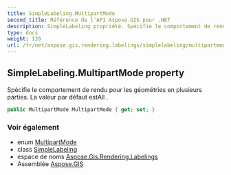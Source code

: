 ```yaml
---
title: SimpleLabeling.MultipartMode
second_title: Référence de l'API Aspose.GIS pour .NET
description: SimpleLabeling propriété. Spécifie le comportement de rendu pour les géométries en plusieurs parties. La valeur par défaut estAll .
type: docs
weight: 120
url: /fr/net/aspose.gis.rendering.labelings/simplelabeling/multipartmode/
---
```

## SimpleLabeling.MultipartMode property

Spécifie le comportement de rendu pour les géométries en plusieurs parties. La valeur par défaut estAll .

```csharp
public MultipartMode MultipartMode { get; set; }
```

### Voir également

* enum [MultipartMode](../../multipartmode/)
* class [SimpleLabeling](../)
* espace de noms [Aspose.Gis.Rendering.Labelings](../../simplelabeling/)
* Assemblée [Aspose.GIS](../../../)


